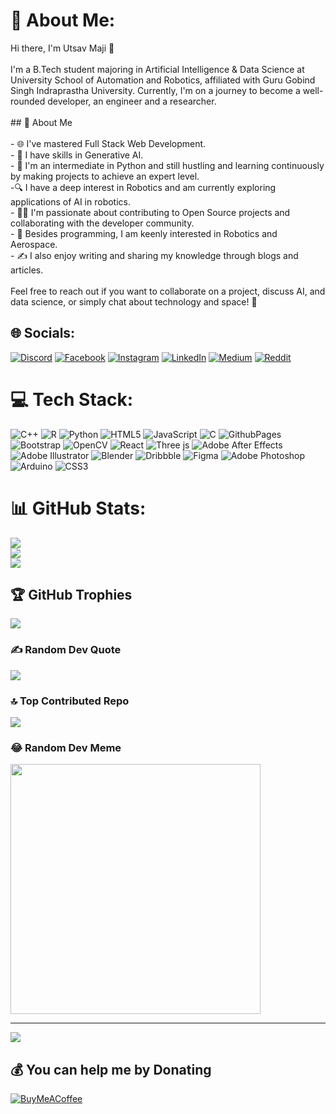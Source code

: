 # 💫 About Me:
Hi there, I'm Utsav Maji 👋<br><br>I'm a B.Tech student majoring in Artificial Intelligence & Data Science at University School of Automation and Robotics, affiliated with Guru Gobind Singh Indraprastha University. Currently, I'm on a journey to become a well-rounded developer, an engineer and a researcher.<br><br>## 🚀 About Me<br><br>- 🌐 I've mastered Full Stack Web Development.<br>- 🤖 I have skills in Generative AI. <br>- 🐍 I'm an intermediate in Python and still hustling and learning continuously by making projects to achieve an expert level. <br>-🔍 I have a deep interest in Robotics and am currently exploring applications of AI in robotics. <br>- 👯‍♂️ I'm passionate about contributing to Open Source projects and collaborating with the developer community.<br>- 🤖 Besides programming, I am keenly interested in Robotics and Aerospace.<br>- ✍️ I also enjoy writing and sharing my knowledge through blogs and articles.<br><br>Feel free to reach out if you want to collaborate on a project, discuss AI, and data science, or simply chat about technology and space! 🌌


## 🌐 Socials:
[![Discord](https://img.shields.io/badge/Discord-%237289DA.svg?logo=discord&logoColor=white)](https://discord.gg/namaste_25) [![Facebook](https://img.shields.io/badge/Facebook-%231877F2.svg?logo=Facebook&logoColor=white)](https://facebook.com/https://facebook.com/utsav.maji.5) [![Instagram](https://img.shields.io/badge/Instagram-%23E4405F.svg?logo=Instagram&logoColor=white)](https://instagram.com/https://instagram.com/utsavmaji) [![LinkedIn](https://img.shields.io/badge/LinkedIn-%230077B5.svg?logo=linkedin&logoColor=white)](https://linkedin.com/in/https://linkedin.com/in/utsav-maji) [![Medium](https://img.shields.io/badge/Medium-12100E?logo=medium&logoColor=white)](https://medium.com/@https://medium.com/@@mutsav) [![Reddit](https://img.shields.io/badge/Reddit-%23FF4500.svg?logo=Reddit&logoColor=white)](https://reddit.com/user/u/Bright_Jicama_crypto) 

# 💻 Tech Stack:
![C++](https://img.shields.io/badge/c++-%2300599C.svg?style=for-the-badge&logo=c%2B%2B&logoColor=white) ![R](https://img.shields.io/badge/r-%23276DC3.svg?style=for-the-badge&logo=r&logoColor=white) ![Python](https://img.shields.io/badge/python-3670A0?style=for-the-badge&logo=python&logoColor=ffdd54) ![HTML5](https://img.shields.io/badge/html5-%23E34F26.svg?style=for-the-badge&logo=html5&logoColor=white) ![JavaScript](https://img.shields.io/badge/javascript-%23323330.svg?style=for-the-badge&logo=javascript&logoColor=%23F7DF1E) ![C](https://img.shields.io/badge/c-%2300599C.svg?style=for-the-badge&logo=c&logoColor=white) ![GithubPages](https://img.shields.io/badge/github%20pages-121013?style=for-the-badge&logo=github&logoColor=white) ![Bootstrap](https://img.shields.io/badge/bootstrap-%238511FA.svg?style=for-the-badge&logo=bootstrap&logoColor=white) ![OpenCV](https://img.shields.io/badge/opencv-%23white.svg?style=for-the-badge&logo=opencv&logoColor=white) ![React](https://img.shields.io/badge/react-%2320232a.svg?style=for-the-badge&logo=react&logoColor=%2361DAFB) ![Three js](https://img.shields.io/badge/threejs-black?style=for-the-badge&logo=three.js&logoColor=white) ![Adobe After Effects](https://img.shields.io/badge/Adobe%20After%20Effects-9999FF.svg?style=for-the-badge&logo=Adobe%20After%20Effects&logoColor=white) ![Adobe Illustrator](https://img.shields.io/badge/adobe%20illustrator-%23FF9A00.svg?style=for-the-badge&logo=adobe%20illustrator&logoColor=white) ![Blender](https://img.shields.io/badge/blender-%23F5792A.svg?style=for-the-badge&logo=blender&logoColor=white) ![Dribbble](https://img.shields.io/badge/Dribbble-EA4C89?style=for-the-badge&logo=dribbble&logoColor=white) ![Figma](https://img.shields.io/badge/figma-%23F24E1E.svg?style=for-the-badge&logo=figma&logoColor=white) ![Adobe Photoshop](https://img.shields.io/badge/adobe%20photoshop-%2331A8FF.svg?style=for-the-badge&logo=adobe%20photoshop&logoColor=white) ![Arduino](https://img.shields.io/badge/-Arduino-00979D?style=for-the-badge&logo=Arduino&logoColor=white) ![CSS3](https://img.shields.io/badge/css3-%231572B6.svg?style=for-the-badge&logo=css3&logoColor=white)
# 📊 GitHub Stats:
![](https://github-readme-stats.vercel.app/api?username=Utsav2505&theme=tokyonight&hide_border=false&include_all_commits=true&count_private=true)<br/>
![](https://github-readme-streak-stats.herokuapp.com/?user=Utsav2505&theme=tokyonight&hide_border=false)<br/>
![](https://github-readme-stats.vercel.app/api/top-langs/?username=Utsav2505&theme=tokyonight&hide_border=false&include_all_commits=true&count_private=true&layout=compact)

## 🏆 GitHub Trophies
![](https://github-profile-trophy.vercel.app/?username=Utsav2505&theme=radical&no-frame=false&no-bg=false&margin-w=4)

### ✍️ Random Dev Quote
![](https://quotes-github-readme.vercel.app/api?type=horizontal&theme=radical)

### 🔝 Top Contributed Repo
![](https://github-contributor-stats.vercel.app/api?username=Utsav2505&limit=5&theme=dark&combine_all_yearly_contributions=true)

### 😂 Random Dev Meme
<img src='https://randommeme-five.vercel.app/' style="height: 400px;"/>

---
[![](https://visitcount.itsvg.in/api?id=Utsav2505&icon=0&color=1)](https://visitcount.itsvg.in)

  ## 💰 You can help me by Donating
  [![BuyMeACoffee](https://img.shields.io/badge/Buy%20Me%20a%20Coffee-ffdd00?style=for-the-badge&logo=buy-me-a-coffee&logoColor=black)](https://buymeacoffee.com/https://buymeacoffee.com/utsav.maji) 

  
<!-- Proudly created with GPRM ( https://gprm.itsvg.in ) -->
